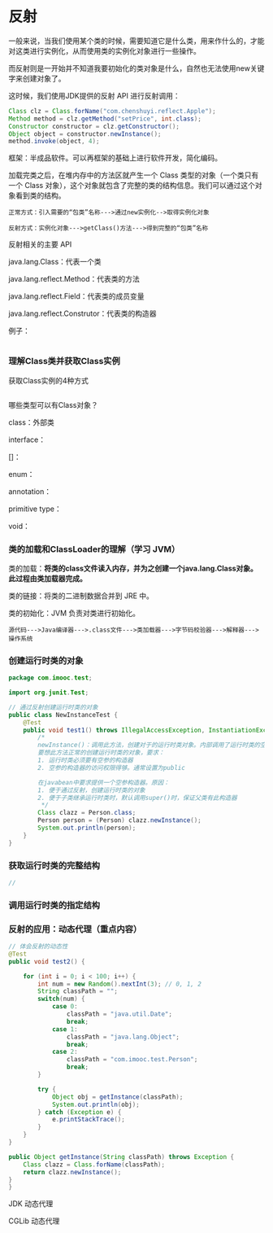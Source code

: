 # 反射

一般来说，当我们使用某个类的时候，需要知道它是什么类，用来作什么的，才能对这类进行实例化，从而使用类的实例化对象进行一些操作。

而反射则是一开始并不知道我要初始化的类对象是什么，自然也无法使用new关键字来创建对象了。

这时候，我们使用JDK提供的反射 API 进行反射调用：

```java
Class clz = Class.forName("com.chenshuyi.reflect.Apple");
Method method = clz.getMethod("setPrice", int.class);
Constructor constructor = clz.getConstructor();
Object object = constructor.newInstance();
method.invoke(object, 4);
```



框架：半成品软件。可以再框架的基础上进行软件开发，简化编码。

加载完类之后，在堆内存中的方法区就产生一个 Class 类型的对象（一个类只有一个 Class 对象），这个对象就包含了完整的类的结构信息。我们可以通过这个对象看到类的结构。



```
正常方式：引入需要的“包类”名称--->通过new实例化-->取得实例化对象

反射方式：实例化对象--->getClass()方法--->得到完整的“包类”名称
```



反射相关的主要 API

java.lang.Class：代表一个类

java.lang.reflect.Method：代表类的方法

java.lang.reflect.Field：代表类的成员变量

java.lang.reflect.Construtor：代表类的构造器



例子：

```java

```







### 理解Class类并获取Class实例



获取Class实例的4种方式

```java

```



哪些类型可以有Class对象？

class：外部类

interface：

[]：

enum：

annotation：

primitive type：

void：



### 类的加载和ClassLoader的理解（学习 JVM）

类的加载：**将类的class文件读入内存，并为之创建一个java.lang.Class对象。此过程由类加载器完成。**



类的链接：将类的二进制数据合并到 JRE 中。



类的初始化：JVM 负责对类进行初始化。



```
源代码--->Java编译器--->.class文件--->类加载器--->字节码校验器--->解释器--->操作系统
```











### 创建运行时类的对象



```java
package com.imooc.test;

import org.junit.Test;

// 通过反射创建运行时类的对象
public class NewInstanceTest {
    @Test
    public void test1() throws IllegalAccessException, InstantiationException {
        /*
        newInstance()：调用此方法，创建对于的运行时类对象。内部调用了运行时类的空参构造器
        要想此方法正常的创建运行时类的对象，要求：
        1. 运行时类必须要有空参的构造器
        2. 空参的构造器的访问权限得够。通常设置为public

        在javabean中要求提供一个空参构造器。原因：
        1. 便于通过反射，创建运行时类的对象
        2. 便于子类继承运行时类时，默认调用super()时，保证父类有此构造器
         */
        Class clazz = Person.class;
        Person person = (Person) clazz.newInstance();
        System.out.println(person);
    }
}
```













### 获取运行时类的完整结构



```java
// 

```











### 调用运行时类的指定结构







### 反射的应用：动态代理（重点内容）

```java
// 体会反射的动态性
@Test
public void test2() {

    for (int i = 0; i < 100; i++) {
        int num = new Random().nextInt(3); // 0, 1, 2
        String classPath = "";
        switch(num) {
            case 0:
                classPath = "java.util.Date";
                break;
            case 1:
                classPath = "java.lang.Object";
                break;
            case 2:
                classPath = "com.imooc.test.Person";
                break;
        }

        try {
            Object obj = getInstance(classPath);
            System.out.println(obj);
        } catch (Exception e) {
            e.printStackTrace();
        }
    }
}

public Object getInstance(String classPath) throws Exception {
    Class clazz = Class.forName(classPath);
    return clazz.newInstance();
}
}
```





JDK 动态代理





CGLib 动态代理